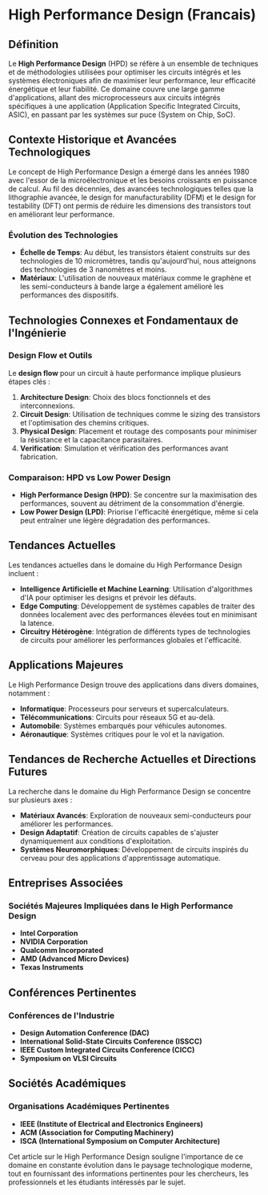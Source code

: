 # High Performance Design (Francais)

## Définition

Le **High Performance Design** (HPD) se réfère à un ensemble de techniques et de méthodologies utilisées pour optimiser les circuits intégrés et les systèmes électroniques afin de maximiser leur performance, leur efficacité énergétique et leur fiabilité. Ce domaine couvre une large gamme d'applications, allant des microprocesseurs aux circuits intégrés spécifiques à une application (Application Specific Integrated Circuits, ASIC), en passant par les systèmes sur puce (System on Chip, SoC).

## Contexte Historique et Avancées Technologiques

Le concept de High Performance Design a émergé dans les années 1980 avec l'essor de la microélectronique et les besoins croissants en puissance de calcul. Au fil des décennies, des avancées technologiques telles que la lithographie avancée, le design for manufacturability (DFM) et le design for testability (DFT) ont permis de réduire les dimensions des transistors tout en améliorant leur performance.

### Évolution des Technologies

- **Échelle de Temps**: Au début, les transistors étaient construits sur des technologies de 10 micromètres, tandis qu'aujourd'hui, nous atteignons des technologies de 3 nanomètres et moins.
- **Matériaux**: L'utilisation de nouveaux matériaux comme le graphène et les semi-conducteurs à bande large a également amélioré les performances des dispositifs.

## Technologies Connexes et Fondamentaux de l'Ingénierie

### Design Flow et Outils

Le **design flow** pour un circuit à haute performance implique plusieurs étapes clés :

1. **Architecture Design**: Choix des blocs fonctionnels et des interconnexions.
2. **Circuit Design**: Utilisation de techniques comme le sizing des transistors et l'optimisation des chemins critiques.
3. **Physical Design**: Placement et routage des composants pour minimiser la résistance et la capacitance parasitaires.
4. **Verification**: Simulation et vérification des performances avant fabrication.

### Comparaison: HPD vs Low Power Design

- **High Performance Design (HPD)**: Se concentre sur la maximisation des performances, souvent au détriment de la consommation d'énergie.
- **Low Power Design (LPD)**: Priorise l'efficacité énergétique, même si cela peut entraîner une légère dégradation des performances.

## Tendances Actuelles

Les tendances actuelles dans le domaine du High Performance Design incluent :

- **Intelligence Artificielle et Machine Learning**: Utilisation d'algorithmes d'IA pour optimiser les designs et prévoir les défauts.
- **Edge Computing**: Développement de systèmes capables de traiter des données localement avec des performances élevées tout en minimisant la latence.
- **Circuitry Hétérogène**: Intégration de différents types de technologies de circuits pour améliorer les performances globales et l'efficacité.

## Applications Majeures

Le High Performance Design trouve des applications dans divers domaines, notamment :

- **Informatique**: Processeurs pour serveurs et supercalculateurs.
- **Télécommunications**: Circuits pour réseaux 5G et au-delà.
- **Automobile**: Systèmes embarqués pour véhicules autonomes.
- **Aéronautique**: Systèmes critiques pour le vol et la navigation.

## Tendances de Recherche Actuelles et Directions Futures

La recherche dans le domaine du High Performance Design se concentre sur plusieurs axes :

- **Matériaux Avancés**: Exploration de nouveaux semi-conducteurs pour améliorer les performances.
- **Design Adaptatif**: Création de circuits capables de s'ajuster dynamiquement aux conditions d'exploitation.
- **Systèmes Neuromorphiques**: Développement de circuits inspirés du cerveau pour des applications d'apprentissage automatique.

## Entreprises Associées

### Sociétés Majeures Impliquées dans le High Performance Design

- **Intel Corporation**
- **NVIDIA Corporation**
- **Qualcomm Incorporated**
- **AMD (Advanced Micro Devices)**
- **Texas Instruments**

## Conférences Pertinentes

### Conférences de l'Industrie

- **Design Automation Conference (DAC)**
- **International Solid-State Circuits Conference (ISSCC)**
- **IEEE Custom Integrated Circuits Conference (CICC)**
- **Symposium on VLSI Circuits**

## Sociétés Académiques

### Organisations Académiques Pertinentes

- **IEEE (Institute of Electrical and Electronics Engineers)**
- **ACM (Association for Computing Machinery)**
- **ISCA (International Symposium on Computer Architecture)**

Cet article sur le High Performance Design souligne l'importance de ce domaine en constante évolution dans le paysage technologique moderne, tout en fournissant des informations pertinentes pour les chercheurs, les professionnels et les étudiants intéressés par le sujet.